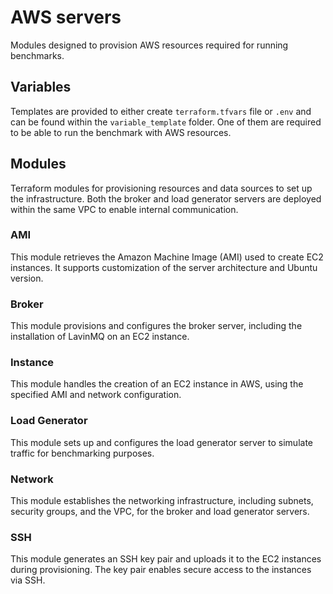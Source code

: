 # AWS servers

Modules designed to provision AWS resources required for running benchmarks.

## Variables

Templates are provided to either create `terraform.tfvars` file or `.env` and can be found
within the `variable_template` folder. One of them are required to be able to run the benchmark with
AWS resources.

## Modules

Terraform modules for provisioning resources and data sources to set up the infrastructure. Both the
broker and load generator servers are deployed within the same VPC to enable internal communication.

### AMI

This module retrieves the Amazon Machine Image (AMI) used to create EC2 instances. It supports
customization of the server architecture and Ubuntu version.

### Broker

This module provisions and configures the broker server, including the installation of LavinMQ on an
EC2 instance.

### Instance

This module handles the creation of an EC2 instance in AWS, using the specified AMI and network
configuration.

### Load Generator

This module sets up and configures the load generator server to simulate traffic for benchmarking
purposes.

### Network

This module establishes the networking infrastructure, including subnets, security groups, and the
VPC, for the broker and load generator servers.

### SSH

This module generates an SSH key pair and uploads it to the EC2 instances during provisioning.
The key pair enables secure access to the instances via SSH.
